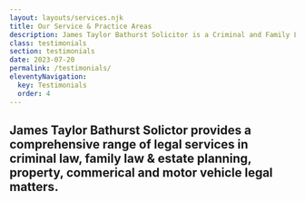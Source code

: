 ```yaml
---
layout: layouts/services.njk
title: Our Service & Practice Areas
description: James Taylor Bathurst Solicitor is a Criminal and Family Law Lawyer offering specialist advice and representation in Criminal and Family Law matters and services in all areas of law including Conveyancing, Wills Probate and Administration.
class: testimonials
section: testimonials
date: 2023-07-20
permalink: /testimonials/
eleventyNavigation:
  key: Testimonials
  order: 4
---
```


## James Taylor Bathurst Solictor provides a comprehensive range of legal services in criminal law, family law & estate planning, property, commerical and motor vehicle legal matters. ## 



